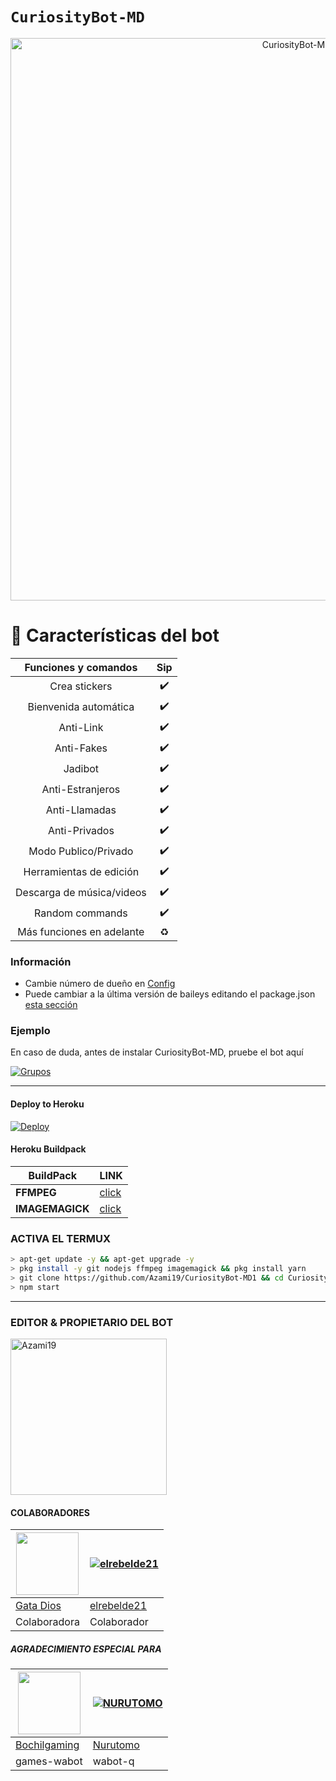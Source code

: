 # `CuriosityBot-MD`

<p align="center">
<img src="https://telegra.ph/file/847bdd9005d7e75eb2373.jpg" alt="CuriosityBot-MD" width="900"/>
</p>

# 📖 Características del bot 
|  Funciones y comandos  |                                           Sip |
| :---------------------------------------------: | :-----------: |
| Crea stickers|✔️|
| Bienvenida automática|✔️|
| Anti-Link|✔️|
| Anti-Fakes|✔️|
| Jadibot |✔️|
| Anti-Estranjeros|✔️|
| Anti-Llamadas|✔️|
| Anti-Privados|✔️|
| Modo Publico/Privado|✔️|
| Herramientas de edición|✔️|
| Descarga de música/videos|✔️|
| Random commands|✔️|
| Más funciones en adelante|♻️|

### Información
- Cambie número de dueño en [Config](https://github.com/azami19/CuriosityBot-MD1/blob/main/config.js#L6)
- Puede cambiar a la última versión de baileys editando el package.json [esta sección](https://github.com/Azami19/CuriosityBot-MD1/blob/main/package.json#L42)

### Ejemplo 
En caso de duda, antes de instalar CuriosityBot-MD, pruebe el bot aquí

[![Grupos](https://img.shields.io/badge/CuriosityBot-25D366?style=for-the-badge&logo=whatsapp&logoColor=white)](https://muyprom) 

***

#### Deploy to Heroku
[![Deploy](https://www.herokucdn.com/deploy/button.svg)](https://heroku.com/deploy?template=https://github.com/Azami19/CuriosityBot-MD1)

#### Heroku Buildpack
| BuildPack | LINK |
|--------|--------|
| **FFMPEG** |[click](https://github.com/jonathanong/heroku-buildpack-ffmpeg-latest) |
| **IMAGEMAGICK** | [click](https://github.com/DuckyTeam/heroku-buildpack-imagemagick) |

### ACTIVA EL TERMUX
```sh
> apt-get update -y && apt-get upgrade -y
> pkg install -y git nodejs ffmpeg imagemagick && pkg install yarn
> git clone https://github.com/Azami19/CuriosityBot-MD1 && cd CuriosityBot-MD1 && npm install && yarn 
> npm start
```
---------

### EDITOR & PROPIETARIO DEL BOT
<a href="https://github.com/Azami19"><img src="https://github.com/Azami19.png" width="250" height="250" alt="Azami19"/></a>

#### COLABORADORES 
<a href="https://github.com/GataNina-Li"><img src="https://github.com/GataNina-Li.png?size=100" width="100" height="100"></a> | [![elrebelde21](https://github.com/elrebelde21.png?size=100)](https://github.com/elrebelde21) 
---|---
[Gata Dios](https://github.com/GataNina-Li)  | [elrebelde21](https://github.com/elrebelde21)
Colaboradora | Colaborador |

##### AGRADECIMIENTO ESPECIAL PARA
<!--[![Nurutomo](https://github.com/Nurutomo.png?size=100)](https://github.com/Nurutomo)
[![BochilGaming](https://github.com/BochilGaming.png?size=100)](https://github.com/BochilGaming)
[![adiwajshing/Baileys](https://github.com/adiwajshing.png?size=100)](https://github.com/adiwajshing)-->
<a href="https://github.com/BochilGaming"><img src="https://github.com/BochilGaming.png?size=100" width="100" height="100"></a> | [![NURUTOMO](https://github.com/Nurutomo.png?size=100)](https://github.com/Nurutomo) 
---|---
[Bochilgaming](https://github.com/BochilGaming)  | [Nurutomo](https://github.com/Nurutomo)
games-wabot | wabot-q |
